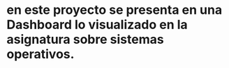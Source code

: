 # en este proyecto se presenta en una Dashboard lo visualizado en la asignatura sobre sistemas operativos.